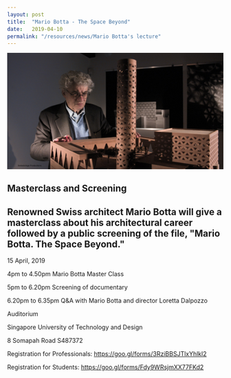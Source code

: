 ```yaml
---
layout: post
title:  "Mario Botta - The Space Beyond"
date:   2019-04-10
permalink: "/resources/news/Mario Botta's lecture"
---
```

![Location of Mario Botta's lecture](/images/Capture.jpeg)

Masterclass and Screening 
---
Renowned Swiss architect Mario Botta will give a masterclass about his architectural career followed by a public screening of the file, "Mario Botta. The Space Beyond."
---
15 April, 2019

4pm to 4.50pm Mario Botta Master Class

5pm to 6.20pm Screening of documentary

6.20pm to 6.35pm Q&A with Mario Botta and director Loretta Dalpozzo

Auditorium

Singapore University of Technology and Design

8 Somapah Road S487372

Registration for Professionals: <https://goo.gl/forms/3RziBBSJTlxYhlkl2>

Registration for Students: <https://goo.gl/forms/Fdy9WRsjmXX77FKd2>


